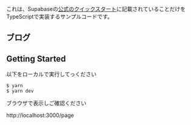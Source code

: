 これは、Supabaseの[公式のクイックスタート](https://supabase.com/docs/guides/getting-started/quickstarts/nextjs)に記載されていることだけをTypeScriptで実装するサンプルコードです。

## ブログ

## Getting Started

以下をローカルで実行してっください

```
$ yarn
$ yarn dev
```

ブラウザで表示しご確認ください

http://localhost:3000/page